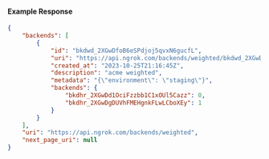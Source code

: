<!-- Code generated for API Clients. DO NOT EDIT. -->

#### Example Response

```json
{
	"backends": [
		{
			"id": "bkdwd_2XGwDfoB6eSPdjoj5qvxN6gucfL",
			"uri": "https://api.ngrok.com/backends/weighted/bkdwd_2XGwDfoB6eSPdjoj5qvxN6gucfL",
			"created_at": "2023-10-25T21:16:45Z",
			"description": "acme weighted",
			"metadata": "{\"environment\": \"staging\"}",
			"backends": {
				"bkdhr_2XGwDd1OciFzzbb1C1xOUl5Cazz": 0,
				"bkdhr_2XGwDgDUVhFMEHgnkFLwLCboXEy": 1
			}
		}
	],
	"uri": "https://api.ngrok.com/backends/weighted",
	"next_page_uri": null
}
```
